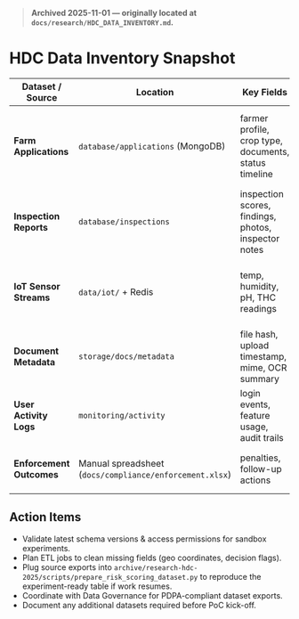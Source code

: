 > **Archived 2025-11-01 — originally located at `docs/research/HDC_DATA_INVENTORY.md`.**

# HDC Data Inventory Snapshot

| Dataset / Source         | Location                                                | Key Fields                                            | Refresh Cadence | Data Quality Notes                                                  | Owner             |
| ------------------------ | ------------------------------------------------------- | ----------------------------------------------------- | --------------- | ------------------------------------------------------------------- | ----------------- |
| **Farm Applications**    | `database/applications` (MongoDB)                       | farmer profile, crop type, documents, status timeline | Daily           | Missing geo coords in ~12% records; document categories consistent. | Backend Data Team |
| **Inspection Reports**   | `database/inspections`                                  | inspection scores, findings, photos, inspector notes  | Weekly          | Text notes unstructured; some reports missing final decision flag.  | Compliance Ops    |
| **IoT Sensor Streams**   | `data/iot/` + Redis                                     | temp, humidity, pH, THC readings                      | Real-time       | Sensor outages logged; needs normalization per device.              | IoT / DevOps      |
| **Document Metadata**    | `storage/docs/metadata`                                 | file hash, upload timestamp, mime, OCR summary        | Daily           | OCR coverage 78%; hashed duplicates detected.                       | Document Services |
| **User Activity Logs**   | `monitoring/activity`                                   | login events, feature usage, audit trails             | Real-time       | Contains PII → ensure PDPA compliance; high volume.                 | Security/IT       |
| **Enforcement Outcomes** | Manual spreadsheet (`docs/compliance/enforcement.xlsx`) | penalties, follow-up actions                          | Monthly         | Needs ingestion; not yet in database.                               | Compliance        |

## Action Items

- Validate latest schema versions & access permissions for sandbox experiments.
- Plan ETL jobs to clean missing fields (geo coordinates, decision flags).
- Plug source exports into `archive/research-hdc-2025/scripts/prepare_risk_scoring_dataset.py` to reproduce the experiment-ready table if work resumes.
- Coordinate with Data Governance for PDPA-compliant dataset exports.
- Document any additional datasets required before PoC kick-off.
